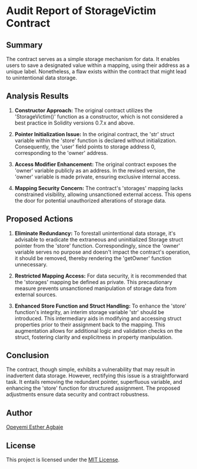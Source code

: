 # Audit Report of StorageVictim Contract

## Summary

The contract serves as a simple storage mechanism for data. It enables users to save a designated value within a mapping, using their address as a unique label. Nonetheless, a flaw exists within the contract that might lead to unintentional data storage.

## Analysis Results

1. **Constructor Approach:**
The original contract utilizes the 'StorageVictim()' function as a constructor, which is not considered a best practice in Solidity versions 0.7.x and above.

2. **Pointer Initialization Issue:**
In the original contract, the 'str' struct variable within the 'store' function is declared without initialization. Consequently, the 'user' field points to storage address 0, corresponding to the 'owner' address.

3. **Access Modifier Enhancement:**
The original contract exposes the 'owner' variable publicly as an address. In the revised version, the 'owner' variable is made private, ensuring exclusive internal access.

4. **Mapping Security Concern:**
The contract's 'storages' mapping lacks constrained visibility, allowing unsanctioned external access. This opens the door for potential unauthorized alterations of storage data.

## Proposed Actions

1. **Eliminate Redundancy:**
To forestall unintentional data storage, it's advisable to eradicate the extraneous and uninitialized Storage struct pointer from the 'store' function. Correspondingly, since the 'owner' variable serves no purpose and doesn't impact the contract's operation, it should be removed, thereby rendering the 'getOwner' function unnecessary.

2. **Restricted Mapping Access:**
For data security, it is recommended that the 'storages' mapping be defined as private. This precautionary measure prevents unsanctioned manipulation of storage data from external sources.

3. **Enhanced Store Function and Struct Handling:**
To enhance the 'store' function's integrity, an interim storage variable 'str' should be introduced. This intermediary aids in modifying and accessing struct properties prior to their assignment back to the mapping. This augmentation allows for additional logic and validation checks on the struct, fostering clarity and explicitness in property manipulation.

## Conclusion

The contract, though simple, exhibits a vulnerability that may result in inadvertent data storage. However, rectifying this issue is a straightforward task. It entails removing the redundant pointer, superfluous variable, and enhancing the 'store' function for structured assignment. The proposed adjustments ensure data security and contract robustness.

## Author

[Opeyemi Esther Agbaje](https://github.com/esteriella)

## License

This project is licensed under the [MIT License](LICENSE).
